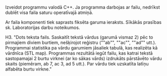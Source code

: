 Izveidot programmu valodā C++.  Ja programma darbojas ar failu, nedrīkst dublēt visa faila saturu operatīvajā atmiņā.

Ar faila komponenti tiek saprasts fiksēta garuma ieraksts. Sīkākās prasības sk. Laboratorijas darbu noteikumos.



H3. "Dots teksta fails. Saskaitīt tekstā vārdus (garumā vismaz 2) pēc to pirmajiem diviem burtiem, nešķirojot reģistru (""ab"", ""ac"", ""ad"" utt.). Programmai statistika pa vārdu garumiem jāsaliek tabulā, kas realizēta kā vārdnīca (STL map). Programmas rezultātā iegūt failu, kas katrai tekstā sastopamajai 2 burtu virknei (ar ko sākas vārds) izdrukāts pārstāvēto vārdu skaits (piemēram, ab 7, ac 3, ad 5 utt.). Par vārdu tiek uzskatīta latīņu alfabēta burtu virkne."